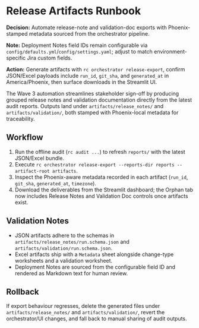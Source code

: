 # Release Artifacts Runbook

**Decision:** Automate release-note and validation-doc exports with Phoenix-stamped metadata sourced from the orchestrator pipeline.

**Note:** Deployment Notes field IDs remain configurable via `config/defaults.yml`/`config/settings.yaml`; adjust to match environment-specific Jira custom fields.

**Action:** Generate artifacts with `rc orchestrator release-export`, confirm JSON/Excel payloads include `run_id`, `git_sha`, and `generated_at` in America/Phoenix, then surface downloads in the Streamlit UI.

The Wave 3 automation streamlines stakeholder sign-off by producing grouped release notes and validation documentation directly from the latest audit reports. Outputs land under `artifacts/release_notes/` and `artifacts/validation/`, both stamped with Phoenix-local metadata for traceability.

## Workflow

1. Run the offline audit (`rc audit ...`) to refresh `reports/` with the latest JSON/Excel bundle.
2. Execute `rc orchestrator release-export --reports-dir reports --artifact-root artifacts`.
3. Inspect the Phoenix-aware metadata recorded in each artifact (`run_id`, `git_sha`, `generated_at`, `timezone`).
4. Download the deliverables from the Streamlit dashboard; the Orphan tab now includes Release Notes and Validation Doc controls once artifacts exist.

## Validation Notes

- JSON artifacts adhere to the schemas in `artifacts/release_notes/run.schema.json` and `artifacts/validation/run.schema.json`.
- Excel artifacts ship with a `Metadata` sheet alongside change-type worksheets and a validation worksheet.
- Deployment Notes are sourced from the configurable field ID and rendered as Markdown text for human review.

## Rollback

If export behaviour regresses, delete the generated files under `artifacts/release_notes/` and `artifacts/validation/`, revert the orchestrator/UI changes, and fall back to manual sharing of audit outputs.
